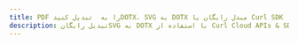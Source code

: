 ---title: PDF را به  تبدیل کنیدDOTX، SVG به DOTX مبدل رایگان یا Curl SDKdescription: تبدیل رایگانSVG به DOTX با استفاده از Curl Cloud APIs & SDK همچنین اسناد PDF را در Cloud ایجاد، ویرایش و رندر کنید.---